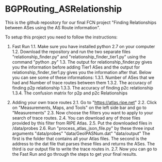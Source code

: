 # BGPRouting_ASRelationship

This is the github repository for our final FCN project "Finding Relationships between ASes using the AS Route information".

To setup this project you need to follow the instructions:
1. Fast Run
  1.1. Make sure you have installed python 2.7 on your computer
  1.2. Download the repository and run the two separate files "relationship_finder.py" and "relationship_finder_tier1.py" using the command "python <filename>.py"
  1.3. The output for relationship_finder.py gives you the information before adding Tier1 ASes and the output for relationship_finder_tier1.py gives you the information after that. Below you can see some of these informations:
    1.3.1. Number of ASes that we had and Number of trace routes between them
    1.3.2. The accuracy of finding p2p relationship
    1.3.3. The accuracy of finding p2c relationship
    1.3.4. The confusion matrix for p2p and p2c Relationships

2. Adding your own trace routes
2.1. Go to "https://atlas.ripe.net"
2.2. Click on "Measurements, Maps, and Tools" on the left side bar and go to "Measurements"
2.3. Now choose the filters you want to apply to your search of trace routes.
2.4. You can download any of those files provided by this filter from RIPE Atlas.
2.5. Put the downloaded files in <project folder>/data/probes
2.6. Run "process_atlas_json_file.py" by these three input arguments "data/probes" "data/GeoIPASNum.dat" "data/output"
The first is the folder that contains all your Atlas files. The second is the address to the dat file that parses these files and returns the ASes. The third is our output file to write the trace routes in. 
2.7. Now you can go to the Fast Run and go through the steps to get your final results.
